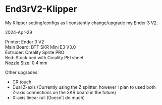# End3rV2-Klipper
My Klipper setting/configs as I constantly change/upgrade my Ender 3 V2.

2024-Apr-29  
  
Printer: Ender 3 V2  
Main Board: BTT SKR Mini E3 V3.0  
Extruder: Creality Sprite PRO  
Bed: Stock bed with Creality PEI sheet  
Nozzle Size: 0.4 mm  
  
Other upgrades:
- CR touch
- Dual Z-axis (Currently using the Z splitter, however I plan to used both Z-axis connections on the SKR board in the future)
- X-axis linear rail (Doesn't do much) 
